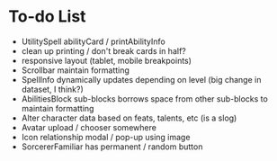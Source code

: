 # To-do List

- UtilitySpell abilityCard / printAbilityInfo
- clean up printing / don't break cards in half?
- responsive layout (tablet, mobile breakpoints)
- Scrollbar maintain formatting
- SpellInfo dynamically updates depending on level (big change in dataset, I think?)
- AbilitiesBlock sub-blocks borrows space from other sub-blocks to maintain formatting
- Alter character data based on feats, talents, etc (is a slog)
- Avatar upload / chooser somewhere
- Icon relationship modal / pop-up using image
- SorcererFamiliar has permanent / random button
